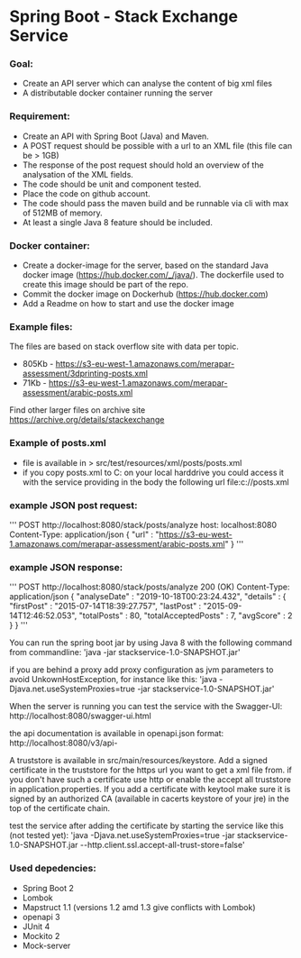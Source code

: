 # Spring Boot - Stack Exchange Service

### Goal:
*	Create an API server which can analyse the content of big xml files
*	A distributable docker container running the server

### Requirement:
*	Create an API with Spring Boot (Java) and Maven.
*	A POST request should be possible with a url to an XML file (this file can be > 1GB)
*	The response of the post request should hold an overview of the analysation of the XML fields.
*	The code should be unit and component tested.
*	Place the code on github account.
*	The code should pass the maven build and be runnable via cli with max of 512MB of memory.
*	At least a single Java 8 feature should be included.

### Docker container:
*	Create a docker-image for the server, based on the standard Java docker image (https://hub.docker.com/_/java/). The dockerfile used to create this image should be part of the repo.
*	Commit the docker image on Dockerhub (https://hub.docker.com)
*	Add a Readme on how to start and use the docker image

### Example files:
The files are based on stack overflow site with data per topic.
*	805Kb - https://s3-eu-west-1.amazonaws.com/merapar-assessment/3dprinting-posts.xml
*	71Kb - https://s3-eu-west-1.amazonaws.com/merapar-assessment/arabic-posts.xml

Find other larger files on archive site https://archive.org/details/stackexchange

### Example of posts.xml 
* file is available in > src/test/resources/xml/posts/posts.xml
* if you copy posts.xml to C: on your local harddrive you could access it with the service providing in the body the following url
file:c://posts.xml

### example JSON post request:
'''
 POST http://localhost:8080/stack/posts/analyze
 host: localhost:8080
 Content-Type: application/json
{
  "url" : "https://s3-eu-west-1.amazonaws.com/merapar-assessment/arabic-posts.xml"
}
'''

### example JSON response:
'''
 POST http://localhost:8080/stack/posts/analyze
 200 (OK)
 Content-Type: application/json
{
  "analyseDate" : "2019-10-18T00:23:24.432",
  "details" : {
    "firstPost" : "2015-07-14T18:39:27.757",
    "lastPost" : "2015-09-14T12:46:52.053",
    "totalPosts" : 80,
    "totalAcceptedPosts" : 7,
    "avgScore" : 2
  }
}
'''

You can run the spring boot jar by using Java 8 with the following command from commandline:
'java -jar stackservice-1.0-SNAPSHOT.jar'

if you are behind a proxy add proxy configuration as jvm parameters to avoid UnkownHostException, for instance like this:
'java -Djava.net.useSystemProxies=true -jar stackservice-1.0-SNAPSHOT.jar'

When the server is running you can test the service with the Swagger-UI:
http://localhost:8080/swagger-ui.html

the api documentation is available in openapi.json format:
http://localhost:8080/v3/api-

A truststore is available in src/main/resources/keystore. Add a signed certificate in the truststore for the https url you want to get a xml file from. if you don't have such a certificate use http or enable the accept all truststore in application.properties. If you add a certificate with keytool make sure it is signed by an authorized CA (available in cacerts keystore of your jre) in the top of the certificate chain. 

test the service after adding the certificate by starting the service like this (not tested yet):
'java -Djava.net.useSystemProxies=true -jar stackservice-1.0-SNAPSHOT.jar --http.client.ssl.accept-all-trust-store=false'


### Used depedencies:
* Spring Boot 2
* Lombok
* Mapstruct 1.1 (versions 1.2 amd 1.3 give conflicts with Lombok)
* openapi 3
* JUnit 4
* Mockito 2
* Mock-server





